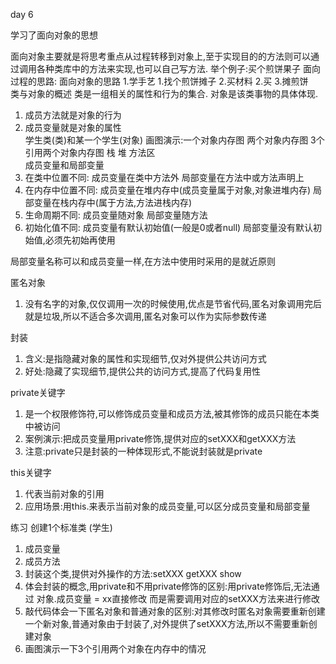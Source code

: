 day 6 

学习了面向对象的思想 

面向对象主要就是将思考重点从过程转移到对象上,至于实现目的的方法则可以通过调用各种类库中的方法来实现,也可以自己写方法.
举个例子:买个煎饼果子 
面向过程的思路:    面向对象的思路
1.学手艺                      1.找个煎饼摊子
2.买材料					     2.买
3.摊煎饼	
类与对象的概述 
类是一组相关的属性和行为的集合.
对象是该类事物的具体体现.   
1. 成员方法就是对象的行为
2. 成员变量就是对象的属性  
学生类(类)和某一个学生(对象)
画图演示:一个对象内存图 两个对象内存图 3个引用两个对象内存图     栈  堆  方法区   
成员变量和局部变量
1. 在类中位置不同:  成员变量在类中方法外  局部变量在方法中或方法声明上
2. 在内存中位置不同:  成员变量在堆内存中(成员变量属于对象,对象进堆内存)  局部变量在栈内存中(属于方法,方法进栈内存)
3. 生命周期不同: 成员变量随对象  局部变量随方法 
4. 初始化值不同: 成员变量有默认初始值(一般是0或者null)  局部变量没有默认初始值,必须先初始再使用

局部变量名称可以和成员变量一样,在方法中使用时采用的是就近原则

匿名对象
1. 没有名字的对象,仅仅调用一次的时候使用,优点是节省代码,匿名对象调用完后就是垃圾,所以不适合多次调用,匿名对象可以作为实际参数传递

封装
1. 含义:是指隐藏对象的属性和实现细节,仅对外提供公共访问方式
2. 好处:隐藏了实现细节,提供公共的访问方式,提高了代码复用性

private关键字
1. 是一个权限修饰符,可以修饰成员变量和成员方法,被其修饰的成员只能在本类中被访问
2. 案例演示:把成员变量用private修饰,提供对应的setXXX和getXXX方法
3. 注意:private只是封装的一种体现形式,不能说封装就是private

this关键字
1. 代表当前对象的引用
2. 应用场景:用this.来表示当前对象的成员变量,可以区分成员变量和局部变量

			
练习 创建1个标准类 (学生) 
1. 成员变量
2. 成员方法
3. 封装这个类,提供对外操作的方法:setXXX getXXX show 
4. 体会封装的概念,用private和不用private修饰的区别:用private修饰后,无法通过 对象.成员变量 = xx直接修改 而是需要调用对应的setXXX方法来进行修改
5. 敲代码体会一下匿名对象和普通对象的区别:对其修改时匿名对象需要重新创建一个新对象,普通对象由于封装了,对外提供了setXXX方法,所以不需要重新创建对象
6. 画图演示一下3个引用两个对象在内存中的情况
 